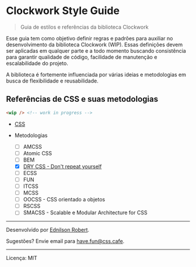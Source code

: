 # Clockwork Style Guide

> Guia de estilos e referências da biblioteca Clockwork

Esse guia tem como objetivo definir regras e padrões para auxiliar no desenvolvimento da biblioteca Clockwork (WIP). Essas definições devem ser aplicadas em qualquer parte e a todo momento buscando consistência para garantir qualidade de código, facilidade de manutenção e escalabilidade do projeto.

A biblioteca é fortemente influenciada por várias ideias e metodologias em busca de flexibilidade e reusabilidade.

## Referências de CSS e suas metodologias

```html
<wip /> <!-- work in progress -->
```

  - [CSS](references/css.md)
  - Metodologias

    - [ ] AMCSS
    - [ ] Atomic CSS
    - [ ] BEM
    - [x] [DRY CSS - Don't repeat yourself](references/_dry.md)
    - [ ] ECSS
    - [ ] FUN
    - [ ] ITCSS
    - [ ] MCSS
    - [ ] OOCSS - CSS orientado a objetos
    - [ ] RSCSS
    - [ ] SMACSS - Scalable e Modular Architecture for CSS
    <!-- - [ ] Functional CSS -->

---

Desenvolvido por [Ednilson Robert](https://ednilsonrobert.github.io/).

Sugestões? Envie email para <have.fun@css.cafe>.

---

Licença: MIT
